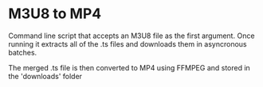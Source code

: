 # M3U8 to MP4

Command line script that accepts an M3U8 file as the first argument. Once running it extracts all of the .ts files and downloads them in asyncronous batches.

The merged .ts file is then converted to MP4 using FFMPEG and stored in the 'downloads' folder